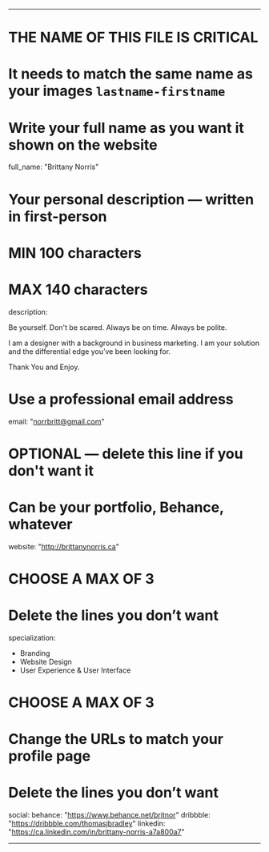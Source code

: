 ---

# THE NAME OF THIS FILE IS CRITICAL
# It needs to match the same name as your images `lastname-firstname`

# Write your full name as you want it shown on the website
full_name: "Brittany Norris"

# Your personal description — written in first-person
# MIN 100 characters
# MAX 140 characters
description: 

Be yourself. Don't be scared. Always be on time. Always be polite.

I am a designer with a background in business marketing. I am your solution and the differential edge you’ve been looking for. 

Thank You and Enjoy. 

# Use a professional email address
email: "norrbritt@gmail.com"

# OPTIONAL — delete this line if you don't want it
# Can be your portfolio, Behance, whatever
website: "http://brittanynorris.ca"

# CHOOSE A MAX OF 3
# Delete the lines you don’t want
specialization:
  
- Branding
- Website Design
- User Experience & User Interface

# CHOOSE A MAX OF 3
# Change the URLs to match your profile page
# Delete the lines you don’t want
social:
  behance:    "https://www.behance.net/britnor"
  dribbble:   "https://dribbble.com/thomasjbradley"
  linkedin:   "https://ca.linkedin.com/in/brittany-norris-a7a800a7"

---